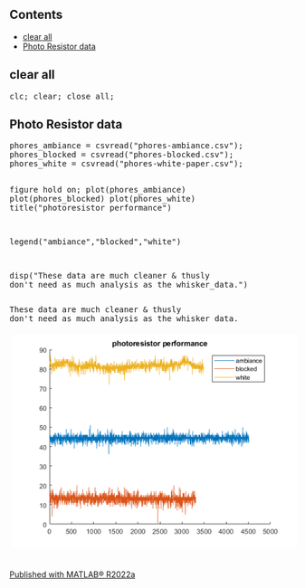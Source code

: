 
<!DOCTYPE html
  PUBLIC "-//W3C//DTD HTML 4.01 Transitional//EN">
<html><body><div class="content"><h2>Contents</h2><div><ul><li><a href="#1">clear all</a></li><li><a href="#2">Photo Resistor data</a></li></ul></div><h2 id="1">clear all</h2><pre class="codeinput">clc; clear; close <span class="string">all</span>;
</pre><h2 id="2">Photo Resistor data</h2><pre class="codeinput">phores_ambiance = csvread(<span class="string">"phores-ambiance.csv"</span>);
phores_blocked = csvread(<span class="string">"phores-blocked.csv"</span>);
phores_white = csvread(<span class="string">"phores-white-paper.csv"</span>);

figure
hold <span class="string">on</span>;
plot(phores_ambiance)
plot(phores_blocked)
plot(phores_white)
title(<span class="string">"photoresistor performance"</span>)

legend(<span class="string">"ambiance"</span>,<span class="string">"blocked"</span>,<span class="string">"white"</span>)

disp(<span class="string">"These data are much cleaner &amp; thusly don't need as much analysis as the whisker_data."</span>)
</pre><pre class="codeoutput">These data are much cleaner &amp; thusly don't need as much analysis as the whisker_data.
</pre><img vspace="5" hspace="5" src="photo_resistor_data_01.png" alt=""> <p class="footer"><br><a href="https://www.mathworks.com/products/matlab/">Published with MATLAB&reg; R2022a</a><br></p></div>
</body></html>